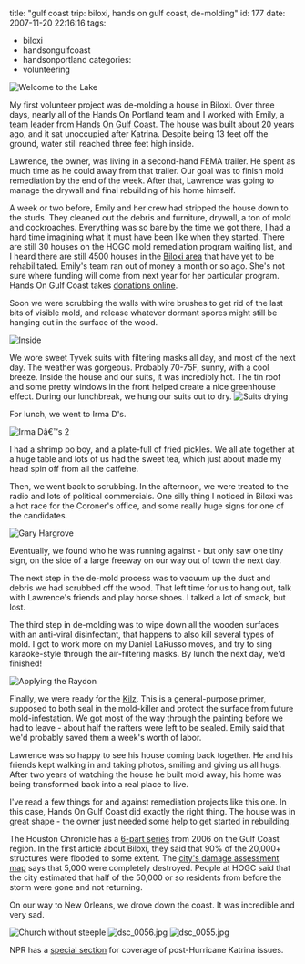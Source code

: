 title: "gulf coast trip: biloxi, hands on gulf coast, de-molding"
id: 177
date: 2007-11-20 22:16:16
tags: 
- biloxi
- handsongulfcoast
- handsonportland
categories: 
- volunteering

![Welcome to the Lake](http://www.chesnok.com/daily/wp-content/uploads/2007/11/dsc_0094.jpg)

My first volunteer project was de-molding a house in Biloxi.  Over three days, nearly all of the Hands On Portland team and I worked with Emily, a [team leader](http://handsongulfcoast.blogspot.com/) from [Hands On Gulf Coast](http://www.handsongulfcoast.org). The house was built about 20 years ago, and it sat unoccupied after Katrina. Despite being 13 feet off the ground, water still reached three feet high inside.

Lawrence, the owner, was living in a second-hand FEMA trailer. He spent as much time as he could away from that trailer.  Our goal was to finish mold remediation by the end of the week. After that, Lawrence was going to manage the drywall and final rebuilding of his home himself.  

A week or two before, Emily and her crew had stripped the house down to the studs. They cleaned out the debris and furniture, drywall, a ton of mold and cockroaches. Everything was so bare by the time we got there, I had a hard time imagining what it must have been like when they started.  There are still 30 houses on the HOGC mold remediation program waiting list, and I heard there are still 4500 houses in the [Biloxi area](http://www.biloxi.ms.us/Katrina/MapFull.htm) that have yet to be rehabilitated. Emily's team ran out of money a month or so ago.  She's not sure where funding will come from next year for her particular program. Hands On Gulf Coast takes [donations online](http://www.handsonnetwork.org/donate/form). 

Soon we were scrubbing the walls with wire brushes to get rid of the last bits of visible mold, and release whatever dormant spores might still be hanging out in the surface of the wood.

![Inside](http://www.chesnok.com/daily/wp-content/uploads/2007/11/dsc_0099.jpg)

We wore sweet Tyvek suits with filtering masks all day, and most of the next day. The weather was gorgeous. Probably 70-75F, sunny, with a cool breeze. Inside the house and our suits, it was incredibly hot. The tin roof and some pretty windows in the front helped create a nice greenhouse effect. During our lunchbreak, we hung our suits out to dry. 
![Suits drying](http://www.chesnok.com/daily/wp-content/uploads/2007/11/dsc_0105.jpg)

For lunch, we went to Irma D's. 

![Irma Dâ€™s 2](http://www.chesnok.com/daily/wp-content/uploads/2007/11/dsc_0100.jpg)

I had a shrimp po boy, and a plate-full of fried pickles. We all ate together at a huge table and lots of us had the sweet tea, which just about made my head spin off from all the caffeine. 

Then, we went back to scrubbing. In the afternoon, we were treated to the radio and lots of political commercials. One silly thing I noticed in Biloxi was a hot race for the Coroner's office, and some really huge signs for one of the candidates. 

![Gary Hargrove](http://www.chesnok.com/daily/wp-content/uploads/2007/11/dsc_0039.jpg)

Eventually, we found who he was running against - but only saw one tiny sign, on the side of a large freeway on our way out of town the next day. 

The next step in the de-mold process was to vacuum up the dust and debris we had scrubbed off the wood.  That left time for us to hang out, talk with Lawrence's friends and play horse shoes. I talked a lot of smack, but lost. 

The third step in de-molding was to wipe down all the wooden surfaces with an anti-viral disinfectant, that happens to also kill several types of mold. I got to work more on my Daniel LaRusso moves, and try to sing karaoke-style through the air-filtering masks. By lunch the next day, we'd finished! 

![Applying the Raydon](http://www.chesnok.com/daily/wp-content/uploads/2007/11/dsc_0134.jpg)

Finally, we were ready for the [Kilz](http://www.kilz.com/pages/default.aspx?NavID=23). This is a general-purpose primer, supposed to both seal in the mold-killer and protect the surface from future mold-infestation. We got most of the way through the painting before we had to leave - about half the rafters were left to be sealed. Emily said that we'd probably saved them a week's worth of labor. 

Lawrence was so happy to see his house coming back together. He and his friends kept walking in and taking photos, smiling and giving us all hugs. After two years of watching the house he built mold away, his home was being transformed back into a real place to live.

I've read a few things for and against remediation projects like this one. In this case, Hands On Gulf Coast did exactly the right thing. The house was in great shape - the owner just needed some help to get started in rebuilding. 

The Houston Chronicle has a [6-part series](http://www.chron.com/disp/story.mpl/nation/3876334.html) from 2006 on the Gulf Coast region. In the first article about Biloxi, they said that 90% of the 20,000+ structures were flooded to some extent. The [city's damage assessment map](http://www.biloxi.ms.us/Katrina/MapFull.htm) says that 5,000 were completely destroyed. People at HOGC said that the city estimated that half of the 50,000 or so residents from before the storm were gone and not returning. 

On our way to New Orleans, we drove down the coast. It was incredible and very sad. 

![Church without steeple](http://www.chesnok.com/daily/wp-content/uploads/2007/11/dsc_0070.jpg)
![dsc_0056.jpg](http://www.chesnok.com/daily/wp-content/uploads/2007/11/dsc_0056.jpg)
![dsc_0055.jpg](http://www.chesnok.com/daily/wp-content/uploads/2007/11/dsc_0055.jpg)

NPR has a [special section](http://www.npr.org/templates/topics/topic.php?topicId=1093) for coverage of post-Hurricane Katrina issues.
